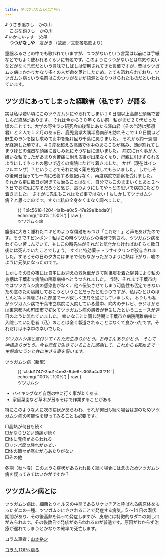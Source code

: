 ```yaml
---
title: 冬はツツガムシにご用心
---
```

♪うさぎ追ひし　かの山<br />
　こぶな釣りし　かの川<br />
♪いかにいます　父母<br />
　<b>つつがなしや</b>　友がき         （故郷／文部省唱歌より）

童謡ふるさとの中でも歌われていますが、つつがないという言葉は以前には手紙などでもよく使われるくらいに有名です。このようにつつがないとは病気や災いなどがなく元気だという意味でしばしば使用されてきた言葉ですが、昔はツツガムシ病にかかりかなり多くの人が命を落としたため、とても恐れられており、ツツガムシ病という名前はこのつつがないが語源となりつけられたものだといわれています。

ツツガにあってしまった経験者（私です）が語る
---
実は私は若い頃にこのツツガムシにやられてしまい１０日間以上高熱と頭痛で苦しんだ経験があります。
それは今から３０年くらい前、私がまだ２０代だった頃のことです。大学の野生ラン研究会の後輩にあたる澤山君（その当時は那須君）と２人で１２月のある日、鹿児島県大隅半島南部を訪れそこで１０日間ほど野生のランを探し求めて山中を駆け回り千葉に戻りました。
それから約一週間が経過した頃です。４０度を超える高熱で体中のあちこちが痛み、頭が割れてしまうほどの強烈な頭痛に苦しみ死にそうな目に遭いました。
病院に行く事が大嫌いな私でしたがあまりの苦痛に耐える事が出来なくなり、母親に引きずられるようにしてやっとの思いで近くの病院にたどり着きました。
かぜ（現在はインフルエンザ）？ということでそれに効く薬を処方してもらいました。
しかしその後何日経っても一向に改善する気配はなく、再度病院で診察を受けました。
それから更に数日が過ぎても治ることはなく、自分でもこのままいくとあと２〜３日でお陀仏になるだろうと感じ、這うようにしてやっとの思いで病院にたどり着きました。
さすがに先生もこれはただ事ではない！もしかしてツツガムシ病？と思ったのです。すぐに私の全身をくまなく調べました。

<figure style="max-width: 400px">
{{ '1b1c5618-1204-4a1b-a0c5-47e29e1bbda0' | echoImg('100%','100%') | raw }}
<figcaption>ツツガムシ病</figcaption>
</figure>

腹部に大きく腫れたニキビのような傷跡をみつけ「これだ！」と声をあげたのです。そうですピンポン！私はこの時ツツガムシの毒牙で刺され、ツツガムシ病をわずらい苦しんでいて、もしこの時先生がそれだと気付かなければおそらく数日後には死んでいたことでしょう。
すぐに特効薬テトラサイクリンが投与されました。するとその日の夕方にはまるで何もなかったかのように熱は下がり、嘘のように元気になったのです。

しかしその日の夜には自宅にお迎えの救急車がきて防護服を着た隊員により私の身柄は千葉市立病院の隔離病棟へとうつされました。
当時、それまで千葉市内ではツツガムシ病の感染例がなく、他へ伝染させてしまう可能性も否定できないため念のため隔離しておこうということだったと思うのですが、私はひとけのほとんどない隔離された部屋で一人寂しく正月を過ごしていました。
おりしも私がツツガムシ病で千葉市立病院に入院している最中、院内のテレビ、ラジオからは東京都内の町田市で初めてツツガムシ病の患者が発生したというニュースが連日のように流れていました。
幸いなことに同じ時期に千葉市立病院隔離病棟に入院していた患者（私）のことは全く報道されることはなくて良かったです。それだけは不幸中の幸いでした。

<i>ツツガムシ病と気付いてくれた先生ありがとう。お母さんありがとう。
そして神様ありがとう。今も元気で生きていることに感謝して、これからも死ぬまで一生懸命にランと共に生きる事を誓います。</i>

ツツガムシ病（新型）

<figure style="max-width: 400px;">
{{ 'cbdd1747-2ad1-4ee3-84e8-b508a4d3f716' | echoImg('100%','100%') | raw }}
<figcaption>ツツガムシ</figcaption>
</figure>

* ハイキングなど自然の中に行く事がよくある
* 家庭菜園など草木が茂るそばで作業することがある

特にこのような人に次の症状があらわれ、それが何日も続く場合は念のためツツガムシ病の可能性を疑ってみることも必要です。

□高熱が何日も続く<br />
□かなりひどい頭痛が続く<br />
□体に発疹があらわれる<br />
□リンパ節の腫れがひどい<br />
□体の節々が痛むが心あたりがない<br />
□その他<br />

冬期（秋〜春）このような症状があらわれ長く続く場合には念のためツツガムシ病を疑ってみてはいかがですか？

ツツガムシ病とは
---
ツツガムシ病は、細菌とウイルスの中間であるリケッチアと呼ばれる病原体をもったダニの一種、ツツガムシにさされることで発症する病気。5 ～14 日の潜伏期間があり、その後高熱を伴って発症しますが、皮膚には特徴的なダニの刺し口がみられます。その後数日で発疹があらわれるのが普通です。原因がわからず治療が遅れてしまうとかなりの確率で死亡します。

コラム筆者：[山本裕之](/columns/authors/yamamoto_hiroshi)

[コラムTOPへ戻る](news/list?tag=Column)
